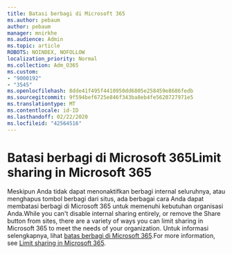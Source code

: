 ```yaml
---
title: Batasi berbagi di Microsoft 365
ms.author: pebaum
author: pebaum
manager: mnirkhe
ms.audience: Admin
ms.topic: article
ROBOTS: NOINDEX, NOFOLLOW
localization_priority: Normal
ms.collection: Adm_O365
ms.custom:
- "9000192"
- "3545"
ms.openlocfilehash: 8dde41f495f4410950dd6805e258459e8686fedb
ms.sourcegitcommit: 9f594bef6725e846f343ba8eb4fe5620727971e5
ms.translationtype: MT
ms.contentlocale: id-ID
ms.lasthandoff: 02/22/2020
ms.locfileid: "42564516"
---
```

# <a name="limit-sharing-in-microsoft-365"></a><span data-ttu-id="da0a0-102">Batasi berbagi di Microsoft 365</span><span class="sxs-lookup"><span data-stu-id="da0a0-102">Limit sharing in Microsoft 365</span></span>

<span data-ttu-id="da0a0-103">Meskipun Anda tidak dapat menonaktifkan berbagi internal seluruhnya, atau menghapus tombol berbagi dari situs, ada berbagai cara Anda dapat membatasi berbagi di Microsoft 365 untuk memenuhi kebutuhan organisasi Anda.</span><span class="sxs-lookup"><span data-stu-id="da0a0-103">While you can't disable internal sharing entirely, or remove the Share button from sites, there are a variety of ways you can limit sharing in Microsoft 365 to meet the needs of your organization.</span></span> <span data-ttu-id="da0a0-104">Untuk informasi selengkapnya, lihat [batas berbagi di Microsoft 365](https://docs.microsoft.com/Office365/Enterprise/microsoft-365-limit-sharing).</span><span class="sxs-lookup"><span data-stu-id="da0a0-104">For more information, see [Limit sharing in Microsoft 365](https://docs.microsoft.com/Office365/Enterprise/microsoft-365-limit-sharing).</span></span>

